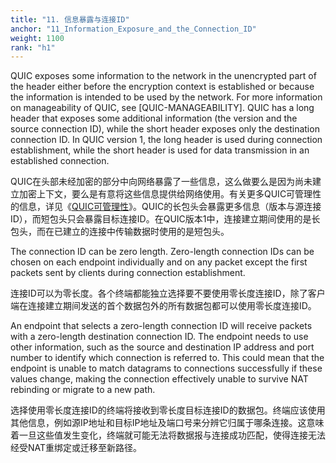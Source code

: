 ```yaml
---
title: "11. 信息暴露与连接ID"
anchor: "11_Information_Exposure_and_the_Connection_ID"
weight: 1100
rank: "h1"
---
```


QUIC exposes some information to the network in the unencrypted part of the header either before the encryption context is established or because the information is intended to be used by the network. For more information on manageability of QUIC, see [QUIC-MANAGEABILITY]. QUIC has a long header that exposes some additional information (the version and the source connection ID), while the short header exposes only the destination connection ID. In QUIC version 1, the long header is used during connection establishment, while the short header is used for data transmission in an established connection.

QUIC在头部未经加密的部分中向网络暴露了一些信息，这么做要么是因为尚未建立加密上下文，要么是有意将这些信息提供给网络使用。有关更多QUIC可管理性的信息，详见《[QUIC可管理性](../RFC9312_Chinese_Simplified)》。QUIC的长包头会暴露更多信息（版本与源连接ID），而短包头只会暴露目标连接ID。在QUIC版本1中，连接建立期间使用的是长包头，而在已建立的连接中传输数据时使用的是短包头。

The connection ID can be zero length. Zero-length connection IDs can be chosen on each endpoint individually and on any packet except the first packets sent by clients during connection establishment.

连接ID可以为零长度。各个终端都能独立选择要不要使用零长度连接ID，除了客户端在连接建立期间发送的首个数据包外的所有数据包都可以使用零长度连接ID。

An endpoint that selects a zero-length connection ID will receive packets with a zero-length destination connection ID. The endpoint needs to use other information, such as the source and destination IP address and port number to identify which connection is referred to. This could mean that the endpoint is unable to match datagrams to connections successfully if these values change, making the connection effectively unable to survive NAT rebinding or migrate to a new path.

选择使用零长度连接ID的终端将接收到零长度目标连接ID的数据包。终端应该使用其他信息，例如源IP地址和目标IP地址及端口号来分辨它归属于哪条连接。这意味着一旦这些值发生变化，终端就可能无法将数据报与连接成功匹配，使得连接无法经受NAT重绑定或迁移至新路径。
